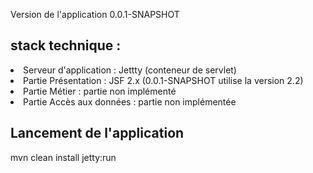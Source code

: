 Version de l'application 0.0.1-SNAPSHOT

 <h2>stack technique :</h2>
   <li> Serveur d'application : Jettty (conteneur de servlet)
   <li> Partie Présentation : JSF 2.x (0.0.1-SNAPSHOT utilise la version 2.2)
   <li> Partie Métier : partie non implémenté
   <li> Partie Accès aux données : partie non implémentée
   
   <h2>Lancement de l'application</h2>
   mvn clean install jetty:run
